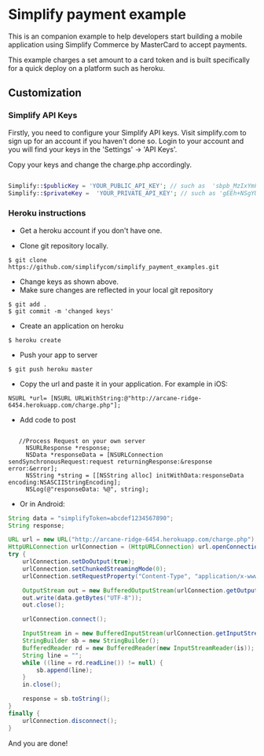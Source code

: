 Simplify payment example
=========================
This is an companion example to help developers start building a mobile application using Simplify Commerce by MasterCard to accept payments.

This example charges a set amount to a card token and is built specifically for a quick deploy on a platform such as heroku.


Customization
-------------

### Simplify API Keys

Firstly, you need to configure your Simplify API keys.  Visit simplify.com to sign up for an account if you haven't done so.  Login to your account and you will find your keys in the 'Settings' -> 'API Keys'.

Copy your keys and change the charge.php accordingly.

```php

Simplify::$publicKey = 'YOUR_PUBLIC_API_KEY'; // such as  'sbpb_MzIxYmFjYzItYThiYS00ZDA3LTllZTctY2ZjYjIxY2QzYWMw';
Simplify::$privateKey =  'YOUR_PRIVATE_API_KEY'; // such as 'gEEh+NSgYUi4dqG+u3F3iTuOK4n1L01StM60skz7CUR5YFFQL0ODSXAOkNtXTToq';

```

### Heroku instructions

* Get a heroku account if you don't have one.

* Clone git repository locally.
```shell
$ git clone https://github.com/simplifycom/simplify_payment_examples.git
```
* Change keys as shown above.
* Make sure changes are reflected in your local git repository
```shell
$ git add .
$ git commit -m 'changed keys'
```
* Create an application on heroku
```shell
$ heroku create
```
* Push your app to server
```shell
$ git push heroku master
```
* Copy the url and paste it in your application. For example in iOS:
```ios
NSURL *url= [NSURL URLWithString:@"http://arcane-ridge-6454.herokuapp.com/charge.php"];
```
* Add code to post
```ios

   //Process Request on your own server
     NSURLResponse *response;
     NSData *responseData = [NSURLConnection sendSynchronousRequest:request returningResponse:&response error:&error];
     NSString *string = [[NSString alloc] initWithData:responseData encoding:NSASCIIStringEncoding];
     NSLog(@"responseData: %@", string);
```
* Or in Android:
```java
String data = "simplifyToken=abcdef1234567890";
String response;

URL url = new URL("http://arcane-ridge-6454.herokuapp.com/charge.php");
HttpURLConnection urlConnection = (HttpURLConnection) url.openConnection();
try {
    urlConnection.setDoOutput(true);
    urlConnection.setChunkedStreamingMode(0);
    urlConnection.setRequestProperty("Content-Type", "application/x-www-form-urlencoded");

    OutputStream out = new BufferedOutputStream(urlConnection.getOutputStream());
    out.write(data.getBytes("UTF-8"));
    out.close();

    urlConnection.connect();

    InputStream in = new BufferedInputStream(urlConnection.getInputStream());
    StringBuilder sb = new StringBuilder();
    BufferedReader rd = new BufferedReader(new InputStreamReader(is));
    String line = "";
    while ((line = rd.readLine()) != null) {
        sb.append(line);
    }
    in.close();

    response = sb.toString();
}
finally {
    urlConnection.disconnect();
}
```
And you are done!

